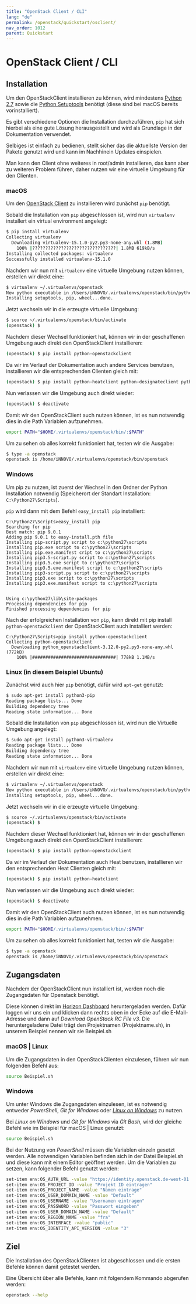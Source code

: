 ```yaml
---
title: "OpenStack Client / CLI"
lang: "de"
permalink: /openstack/quickstart/osclient/
nav_order: 1012
parent: Quickstart
---
```


# OpenStack Client / CLI

## Installation

Um den OpenStackClient installieren zu können, wird mindestens [Python
2.7](https://www.python.org/downloads/release/python-2713/) sowie die [Python
Setuptools](https://pypi.python.org/pypi/setuptools) benötigt (diese
sind bei macOS bereits vorinstalliert).

Es gibt verschiedene Optionen die Installation durchzuführen, `pip` hat
sich hierbei als eine gute Lösung herausgestellt und wird als Grundlage
in der Dokumentation verwendet.

Selbiges ist einfach zu bedienen, stellt sicher das die aktuellste
Version der Pakete genutzt wird und kann im Nachhinein Updates
einspielen.

Man kann den Client ohne weiteres in root/admin installieren, das kann
aber zu weiteren Problem führen, daher nutzen wir eine virtuelle
Umgebung für den Clienten.

### macOS

Um den [OpenStack Client](https://docs.openstack.org/python-openstackclient/latest/) zu installieren wird zunächst `pip` benötigt.

Sobald die Installation von `pip` abgeschlossen ist, wird nun `virtualenv` installert ein virtual environment angelegt:

```bash
$ pip install virtualenv
Collecting virtualenv
  Downloading virtualenv-15.1.0-py2.py3-none-any.whl (1.8MB)
    100% |????????????????????????????????| 1.8MB 619kB/s
Installing collected packages: virtualenv
Successfully installed virtualenv-15.1.0
```

Nachdem wir nun mit `virtualenv` eine virtuelle Umgebung nutzen können,
erstellen wir direkt eine:

```bash
$ virtualenv ~/.virtualenvs/openstack
New python executable in /Users/iNNOVO/.virtualenvs/openstack/bin/python
Installing setuptools, pip, wheel...done.
```

Jetzt wechseln wir in die erzeugte virtuelle Umgebung:

```bash
$ source ~/.virtualenvs/openstack/bin/activate
(openstack) $
```

Nachdem dieser Wechsel funktioniert hat, können wir in der geschaffenen
Umgebung auch direkt den OpenStackClient installieren:

```bash
(openstack) $ pip install python-openstackclient
```

Da wir im Verlauf der Dokumentation auch andere Services benutzen, installieren wir
die entsprechenden Clienten gleich mit:

```bash
(openstack) $ pip install python-heatclient python-designateclient python-octaviaclient
```

Nun verlassen wir die Umgebung auch direkt wieder:

```bash
(openstack) $ deactivate
```

Damit wir den OpenStackClient auch nutzen können, ist es nun notwendig
dies in die Path Variablen aufzunehmen.

```bash
export PATH="$HOME/.virtualenvs/openstack/bin/:$PATH"
```

Um zu sehen ob alles korrekt funktioniert hat, testen wir die Ausgabe:

```bash
$ type -a openstack
openstack is /home/iNNOVO/.virtualenvs/openstack/bin/openstack
```

### Windows

Um pip zu nutzen, ist zuerst der Wechsel in den Ordner der Python
Installation notwendig (Speicherort der Standart Installation:
`C:\Python27\Scripts`).

`pip` wird dann mit dem Befehl `easy_install pip` installiert:

```text
C:\Python27\Scripts>easy_install pip
Searching for pip
Best match: pip 9.0.1
Adding pip 9.0.1 to easy-install.pth file
Installing pip-script.py script to c:\python27\scripts
Installing pip.exe script to c:\python27\scripts
Installing pip.exe.manifest cript to c:\python27\scripts
Installing pip3.5-script.py script to c:\python27\scripts
Installing pip3.5.exe script to c:\python27\scripts
Installing pip3.5.exe.manifest script to c:\python27\scripts
Installing pip3-script.py script to c:\python27\scripts
Installing pip3.exe script to c:\python27\scripts
Installing pip3.exe.manifest script to c:\python27\scripts


Using c:\python27\lib\site-packages
Processing dependencies for pip
Finished processing dependencies for pip
```

Nach der erfolgreichen Installation von `pip`, kann direkt mit pip
install `python-openstackclient` der OpenStackClient auch installiert
werden:

```text
C:\Python27\Scripts>pip install python-openstackclient
Collecting python-openstackclient
  Downloading python_openstackclient-3.12.0-py2.py3-none-any.whl (772kB)
    100% |################################| 778kB 1.1MB/s
```

### Linux (in diesem Beispiel Ubuntu)

Zunächst wird auch hier `pip` benötigt, dafür wird `apt-get` genutzt:

```bash
$ sudo apt-get install python3-pip
Reading package lists... Done
Building dependency tree
Reading state information... Done
```

Sobald die Installation von `pip` abgeschlossen ist, wird nun die
Virtuelle Umgebung angelegt:

```bash
$ sudo apt-get install python3-virtualenv
Reading package lists... Done
Building dependency tree
Reading state information... Done
```

Nachdem wir nun mit `virtualenv` eine virtuelle Umgebung nutzen können,
erstellen wir direkt eine:

```bash
$ virtualenv ~/.virtualenvs/openstack
New python executable in /Users/iNNOVO/.virtualenvs/openstack/bin/python
Installing setuptools, pip, wheel...done.
```

Jetzt wechseln wir in die erzeugte virtuelle Umgebung:

```bash
$ source ~/.virtualenvs/openstack/bin/activate
(openstack) $
```

Nachdem dieser Wechsel funktioniert hat, können wir in der geschaffenen
Umgebung auch direkt den OpenStackClient installieren:

```bash
(openstack) $ pip install python-openstackclient
```

Da wir im Verlauf der Dokumentation auch Heat benutzen, installieren wir
den entsprechenden Heat Clienten gleich mit:

```bash
(openstack) $ pip install python-heatclient
```

Nun verlassen wir die Umgebung auch direkt wieder:

```bash
(openstack) $ deactivate
```

Damit wir den OpenStackClient auch nutzen können, ist es nun notwendig
dies in die Path Variablen aufzunehmen.

```bash
export PATH="$HOME/.virtualenvs/openstack/bin/:$PATH"
```

Um zu sehen ob alles korrekt funktioniert hat, testen wir die Ausgabe:

```bash
$ type -a openstack
openstack is /home/iNNOVO/.virtualenvs/openstack/bin/openstack
```

## Zugangsdaten

Nachdem der OpenStackClient nun installiert ist, werden noch die
Zugangsdaten für Openstack  benötigt.

Diese können direkt im [Horizon
Dashboard](https://openstack.wiit-cloud.io/identity/) heruntergeladen
werden.  Dafür loggen wir uns ein und klicken dann rechts oben in der Ecke auf
die E-Mail-Adresse und dann auf *Download OpenStack RC File v3*.
Die heruntergeladene Datei trägt den Projektnamen (Projektname.sh),
in unserem Beispiel nennen wir sie Beispiel.sh

### macOS | Linux

Um die Zugangsdaten in den OpenStackClienten einzulesen, führen wir
nun folgenden Befehl aus:

```bash
source Beispiel.sh
```

### Windows

Um unter Windows die Zugangsdaten einzulesen, ist es notwendig entweder
*PowerShell*, *Git for Windows* oder [*Linux on Windows*](https://docs.microsoft.com/en-us/windows/wsl/install-win10) zu nutzen.

Bei *Linux on Windows* und *Git for Windows* via *Git Bash*, wird der gleiche Befehl wie im Beispiel für
macOS | Linux genutzt:

```bash
source Beispiel.sh
```

Bei der Nutzung von *PowerShell* müssen die Variablen einzeln gesetzt werden.
Alle notwendigen Variablen befinden sich in der Datei Beispiel.sh und diese kann
mit einem Editor geöffnet werden.
Um die Variablen zu setzen, kann folgender Befehl genutzt werden:

```bash
set-item env:OS_AUTH_URL -value "https://identity.openstack.de-west-01.wiit-cloud.io/v3"
set-item env:OS_PROJECT_ID -value "Projekt ID eintragen"
set-item env:OS_PROJECT_NAME -value "Namen eintrage"
set-item env:OS_USER_DOMAIN_NAME -value "Default"
set-item env:OS_USERNAME -value "Usernamen eintragen"
set-item env:OS_PASSWORD -value "Passwort eingeben"
set-item env:OS_USER_DOMAIN_NAME -value "Default"
set-item env:OS_REGION_NAME -value "fra"
set-item env:OS_INTERFACE -value "public"
set-item env:OS_IDENTITY_API_VERSION -value "3"
```

## Ziel

Die Installation des OpenStackClienten ist abgeschlossen und die ersten
Befehle können damit getestet werden.

Eine Übersicht über alle Befehle, kann mit folgendem Kommando abgerufen
werden:

```bash
openstack --help
```
